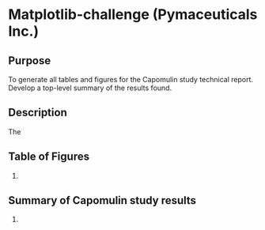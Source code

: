 # Matplotlib-challenge (Pymaceuticals Inc.)

## Purpose
To generate all tables and figures for the Capomulin study technical report. Develop a top-level summary of the results found.

## Description
The **_[]()_**


## Table of Figures

1. 

## Summary of Capomulin study results

1.
